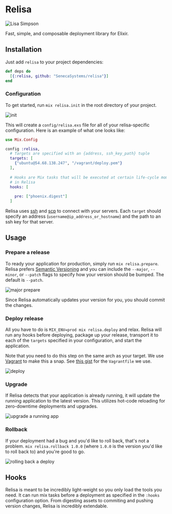 Relisa
======

![Lisa Simpson](https://s3-us-west-2.amazonaws.com/seneca-systems-uploads/lisa-mapple.jpg)

Fast, simple, and composable deployment library for Elixir.

## Installation

Just add `relisa` to your project dependencies:

```elixir
def deps do
  [{:relisa, github: "SenecaSystems/relisa"}]
end
```

### Configuration

To get started, run `mix relisa.init` in the root directory of your project.

![init](https://cloud.githubusercontent.com/assets/1015847/8770260/dfb3f2de-2e62-11e5-9e9d-8b7032c44700.png)

This will create a `config/relisa.exs` file for all of your relisa-specific configuration.
Here is an example of what one looks like:

```elixir
use Mix.Config

config :relisa,
  # Targets are specified with an {address, ssh_key_path} tuple
  targets: [
    {"ubuntu@54.68.138.247", "/vagrant/deploy.pem"}
  ],
  
  # Hooks are Mix tasks that will be executed at certain life-cycle moments
  # in Relisa
  hooks: [
    
    pre: ["phoenix.digest"]
  ]
```

Relisa uses [ssh](https://en.wikipedia.org/wiki/Secure_Shell) and [scp](https://en.wikipedia.org/wiki/Secure_Copy) to connect with your servers. Each `target` should specify an address (`username@ip_address_or_hostname`) and the path to an ssh key for that server.


## Usage


### Prepare a release

To ready your application for production, simply run `mix relisa.prepare`. Relisa prefers [Semantic Versioning](http://semver.org/) and you can include the `--major`, `--minor`, or `--patch` flags to specify how your version should be bumped. The default is `--patch`.

![major prepare](https://cloud.githubusercontent.com/assets/1015847/8770265/fdb7ea56-2e62-11e5-9dc4-5409b9914f77.png)

Since Relisa automatically updates your version for you, you should commit the changes.

### Deploy release

All you have to do is `MIX_ENV=prod mix relisa.deploy` and relax. Relisa will run any hooks before deploying, package up your release, transport it to each of the `targets` specified in your configuration, and start the application.

Note that you need to do this step on the same arch as your target. We use [Vagrant](https://www.vagrantup.com) to make this a snap. See [this gist](https://gist.github.com/ndemonner/56df80cd3a09b9c0ad7f) for the `Vagrantfile` we use.

![deploy](https://cloud.githubusercontent.com/assets/1015847/8770266/03884570-2e63-11e5-9544-24b0120da58b.png)

### Upgrade

If Relisa detects that your application is already running, it will update the running application to the latest version. This utilizes hot-code reloading for zero-downtime deployments and upgrades.

![upgrade a running app](https://cloud.githubusercontent.com/assets/1015847/8770270/0fbe3c64-2e63-11e5-9719-9921731a70b4.png)

### Rollback

If your deployment had a bug and you'd like to roll back, that's not a problem. `mix relisa.rollback 1.0.0` (where `1.0.0` is the version you'd like to roll back to) and you're good to go.

![rolling back a deploy](https://cloud.githubusercontent.com/assets/1015847/8770371/41376994-2e65-11e5-8370-b62b085eb25f.png)

## Hooks

Relisa is meant to be incredibly light-weight so you only load the tools you need. It can run mix tasks before a deployment as specified in the `:hooks` configuration option. From digesting assets to commiting and pushing version changes, Relisa is incredibly extendable.

